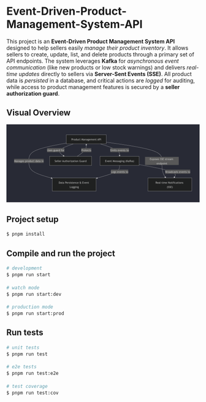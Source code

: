 # Event-Driven-Product-Management-System-API

This project is an **Event-Driven Product Management System API** designed to help sellers easily _manage their product inventory_. It allows sellers to create, update, list, and delete products through a primary set of API endpoints. The system leverages **Kafka** for _asynchronous event communication_ (like new products or low stock warnings) and delivers _real-time updates_ directly to sellers via **Server-Sent Events (SSE)**. All product data is _persisted_ in a database, and critical actions are _logged_ for auditing, while access to product management features is secured by a **seller authorization guard**.

## Visual Overview

![alt text](image.png)

## Project setup

```bash
$ pnpm install
```

## Compile and run the project

```bash
# development
$ pnpm run start

# watch mode
$ pnpm run start:dev

# production mode
$ pnpm run start:prod
```

## Run tests

```bash
# unit tests
$ pnpm run test

# e2e tests
$ pnpm run test:e2e

# test coverage
$ pnpm run test:cov
```
